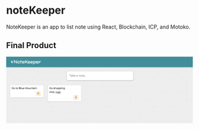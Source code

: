 # noteKeeper
NoteKeeper is an app to list note using React, Blockchain, ICP, and Motoko.

## Final Product
!["Screenshot of noteKeepr"](https://github.com/CarlSmoky/noteKeeper/blob/main/docs/Screenshot.png?raw=true)
